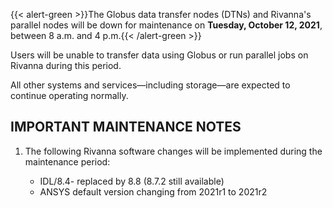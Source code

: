 {{< alert-green >}}The Globus data transfer nodes (DTNs) and Rivanna's parallel nodes will be down for maintenance on <strong>Tuesday, October 12, 2021</strong>, between 8 a.m. and 4 p.m.{{< /alert-green >}}

Users will be unable to transfer data using Globus or run parallel jobs on Rivanna during this period. 

All other systems and services—including storage—are expected to continue operating normally.

## IMPORTANT MAINTENANCE NOTES

1. The following Rivanna software changes will be implemented during the maintenance period:

    - IDL/8.4- replaced by 8.8 (8.7.2 still available)
    - ANSYS default version changing from 2021r1 to 2021r2

